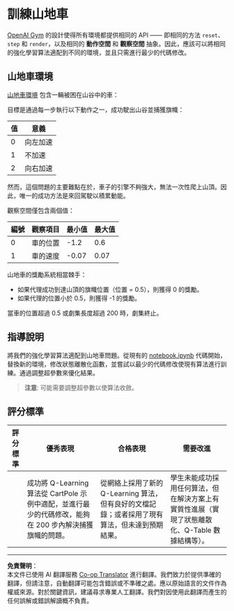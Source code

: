 <!--
CO_OP_TRANSLATOR_METADATA:
{
  "original_hash": "1f2b7441745eb52e25745423b247016b",
  "translation_date": "2025-09-03T18:44:32+00:00",
  "source_file": "8-Reinforcement/2-Gym/assignment.md",
  "language_code": "tw"
}
-->
# 訓練山地車

[OpenAI Gym](http://gym.openai.com) 的設計使得所有環境都提供相同的 API —— 即相同的方法 `reset`、`step` 和 `render`，以及相同的 **動作空間** 和 **觀察空間** 抽象。因此，應該可以將相同的強化學習算法適配到不同的環境，並且只需進行最少的代碼修改。

## 山地車環境

[山地車環境](https://gym.openai.com/envs/MountainCar-v0/) 包含一輛被困在山谷中的車：

目標是通過每一步執行以下動作之一，成功駛出山谷並捕獲旗幟：

| 值   | 意義             |
|------|------------------|
| 0    | 向左加速         |
| 1    | 不加速           |
| 2    | 向右加速         |

然而，這個問題的主要難點在於，車子的引擎不夠強大，無法一次性爬上山頂。因此，唯一的成功方法是來回駕駛以積累動能。

觀察空間僅包含兩個值：

| 編號 | 觀察項目         | 最小值 | 最大值 |
|------|------------------|--------|--------|
|  0   | 車的位置         | -1.2   | 0.6    |
|  1   | 車的速度         | -0.07  | 0.07   |

山地車的獎勵系統相當棘手：

 * 如果代理成功到達山頂的旗幟位置（位置 = 0.5），則獲得 0 的獎勵。
 * 如果代理的位置小於 0.5，則獲得 -1 的獎勵。

當車的位置超過 0.5 或劇集長度超過 200 時，劇集終止。

## 指導說明

將我們的強化學習算法適配到山地車問題。從現有的 [notebook.ipynb](notebook.ipynb) 代碼開始，替換新的環境，修改狀態離散化函數，並嘗試以最少的代碼修改使現有算法進行訓練。通過調整超參數來優化結果。

> **注意**: 可能需要調整超參數以使算法收斂。

## 評分標準

| 評分標準 | 優秀表現 | 合格表現 | 需要改進 |
|----------|----------|----------|----------|
|          | 成功將 Q-Learning 算法從 CartPole 示例中適配，並進行最少的代碼修改，能夠在 200 步內解決捕獲旗幟的問題。 | 從網絡上採用了新的 Q-Learning 算法，但有良好的文檔記錄；或者採用了現有算法，但未達到預期結果。 | 學生未能成功採用任何算法，但在解決方案上有實質性進展（實現了狀態離散化、Q-Table 數據結構等）。 |

---

**免責聲明**：  
本文件已使用 AI 翻譯服務 [Co-op Translator](https://github.com/Azure/co-op-translator) 進行翻譯。我們致力於提供準確的翻譯，但請注意，自動翻譯可能包含錯誤或不準確之處。應以原始語言的文件作為權威來源。對於關鍵資訊，建議尋求專業人工翻譯。我們對因使用此翻譯而產生的任何誤解或錯誤解讀概不負責。